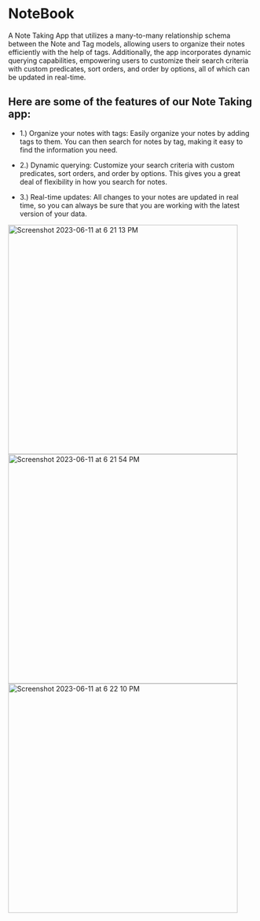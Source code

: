 # NoteBook

A Note Taking App that utilizes a many-to-many relationship schema between the Note and Tag models, allowing users to organize their notes efficiently with the help of tags. Additionally, the app incorporates dynamic querying capabilities, empowering users to customize their search criteria with custom predicates, sort orders, and order by options, all of which can be updated in real-time.


## Here are some of the features of our Note Taking app:


* 1.) Organize your notes with tags: Easily organize your notes by adding tags to them. You can then search for notes by tag, making it easy to find the information you need.

* 2.) Dynamic querying: Customize your search criteria with custom predicates, sort orders, and order by options. This gives you a great deal of flexibility in how you search for notes.

* 3.) Real-time updates: All changes to your notes are updated in real time, so you can always be sure that you are working with the latest version of your data.

<img width="467" alt="Screenshot 2023-06-11 at 6 21 13 PM" src="https://github.com/amitabh1609/NoteBook/assets/73311217/ed79a8b0-a6a0-4188-9db6-377302deb5bb">


<img width="467" alt="Screenshot 2023-06-11 at 6 21 54 PM" src="https://github.com/amitabh1609/NoteBook/assets/73311217/8cd11f03-44f3-464c-830f-1b7f7cf013a3">


<img width="467" alt="Screenshot 2023-06-11 at 6 22 10 PM" src="https://github.com/amitabh1609/NoteBook/assets/73311217/e5163ea2-1667-428b-81e3-f8c3df70140d">

